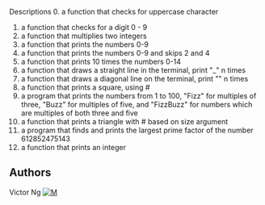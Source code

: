 Descriptions
0.   a function that checks for uppercase character
1.   a function that checks for a digit 0 - 9
2.   a function that multiplies two integers
3.   a function that prints the numbers 0-9
4.   a function that prints the numbers 0-9 and skips 2 and 4
5.   a function that prints 10 times the numbers 0-14
6.   a function that draws a straight line in the terminal, print "_" n times
7.   a function that draws a diagonal line on the terminal, print "\" n times
8.   a function that prints a square, using #
9.   a program that prints the numbers from 1 to 100, "Fizz" for multiples of three, "Buzz" for multiples of five, and "FizzBuzz" for numbers which are multiples of both three and five
10.  a function that prints a triangle with # based on size argument
11.  a program that finds and prints the largest prime factor of the number 612852475143
12.   a function that prints an integer

## Authors
Victor Ng [![M](https://upload.wikimedia.org/wikipedia/fr/thumb/c/c8/Twitter_Bird.svg/30px-Twitter_Bird.svg.png)](https://twitter.com/vikkybass1)